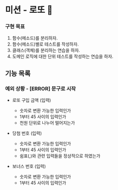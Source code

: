 # 미션 - 로또 🎲

### 구현 목표

1. 함수(메소드)를 분리하자.
2. 함수(메소드)별로 테스트를 작성하자.
3. 클래스(객체)를 분리하는 연습을 하자.
4. 도메인 로직에 대한 단위 테스트를 작성하는 연습을 하자.

## 기능 목록

### 예외 상황 - [ERROR] 문구로 시작

- 로또 구입 금액 (입력)
    - 숫자로 변환 가능한 입력인가
    - 1부터 45 사이의 입력인가
    - 천원 단위로 나누어 떨어지는가

- 당첨 번호 (입력)
    - 숫자로 변환 가능한 입력인가
    - 1부터 45 사이의 입력인가
    - 쉼표(,)와 관련 입력들을 정상적으로 하였는가

- 보너스 번호 (입력)
    - 숫자로 변환 가능한 입력인가
    - 1부터 45 사이의 입력인가